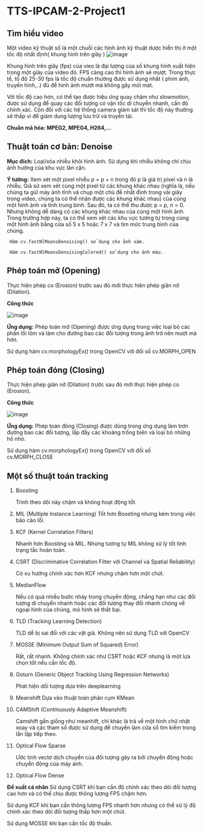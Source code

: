 # TTS-IPCAM-2-Project1
## Tìm hiểu video 
Một video kỹ thuật số là một chuỗi các hình ảnh kỹ thuật dược hiển thị ở một tốc độ nhất định( khung hình trên giây )
![image](https://user-images.githubusercontent.com/81012512/185344918-8c8599f4-5579-424b-b7e5-ffbf6326b701.png)

Khung hình trên giây (fps) của vieo là đại lượng của số khung hình xuất hiện trong một giây của video đó. FPS càng cao thì hình ảnh sẽ mượt. Trong thực tế, tố độ 25-30 fps là tốc độ chuẩn thường được sử dụng nhất ( phim ảnh, truyền hình,..) đủ để hình ảnh mượt mà không gây mỏi mát.

Với tốc độ cao hơn, có thể tạo được hiệu ứng quay chậm như slowmotion, được sử dụng để quay các đối tượng có vận tốc di chuyển nhanh, cần độ chính xác. Còn đối với các hệ thống camera giám sát thì tốc độ này thường sẽ thấp vì để giảm dung lượng lưu trữ và truyền tải.

**Chuẩn mã hóa: MPEG2, MPEG4, H264,...**

## Thuật toán cơ bản: Denoise 
**Mục đích:** Loại/xóa nhiễu khỏi hình ảnh. Sử dụng khi nhiễu không chỉ chịu ảnh hưởng của khu vực lân cận.

**Ý tưởng:** Xem xét một pixel nhiễu p = p + n trong đó p là giá trị pixel và n là nhiễu. Giả sử xem xét cùng một pixel từ các khung khác nhau (nghĩa là, nếu chúng ta giữ máy ảnh tĩnh và chụp một chủ đề nhất định trong vài giây trong video, chúng ta có thể nhận được các khung khác nhau) của cùng một hình ảnh và tính trung bình. Sau đó, ta có thể thu được p = p, n = 0. Nhưng không dễ dàng có các khung khác nhau của cùng một hình ảnh. Trong trường hợp này, ta có thể xem xét các khu vực tương tự trong cùng một hình ảnh bằng cửa sổ 5 x 5 hoặc 7 x 7 và tìm mức trung bình của chúng.
    
     Hàm cv.fastNlMeansDenoising() sử dụng cho ảnh xám. 
     
     Hàm cv.fastNlMeansDenoisingColored() sử dụng cho ảnh màu.
## **Phép toán mở (Opening)**
Thực hiện phép co (Erosion) trước sau đó mới thực hiện phép giãn nở (Dilation). 

**Công thức**

![image](https://user-images.githubusercontent.com/81012512/185522131-7b063ff5-3499-4fe3-a165-21b57f178c64.png)

**Ứng dụng:**
Phép toán mở (Opening) được ứng dụng trong việc loại bỏ các phần lồi lõm và làm cho đường bao các đối tượng trong ảnh trở nên mượt mà hơn.

Sử dụng hàm cv.morphologyEx() trong OpenCV với đối số cv.MORPH_OPEN

## **Phép toán đóng (Closing)**
Thực hiện phép giãn nở (Dilation) trước sau đó mới thực hiện phép co (Erosion). 

**Công thức**

![image](https://user-images.githubusercontent.com/81012512/185522317-d2052812-9c22-4602-8d69-eef81e407b7e.png)

**Ứng dụng:**
Phép toán đóng (Closing) được dùng trong ứng dụng làm trơn đường bao các đối tượng, lấp đầy các khoảng trống biên và loại bỏ những hố nhỏ.

Sử dụng hàm cv.morphologyEx() trong OpenCV với đối số cv.MORPH_CLOSE

## **Một số thuật toán tracking**
1. Boosting

    Trình theo dõi này chậm và không hoạt động tốt.

2. MIL (Multiple Instance Learning)
    Tốt hơn Boosting nhưng kém trong việc báo cáo lỗi.

3. KCF (Kernel Correlation Filters)

    Nhanh hơn Boosting và MIL. Nhưng tương tự MIL không xử lý tốt tình trạng tắc hoàn toàn.

4. CSRT (Discriminative Correlation Filter với Channel và Spatial Reliability)

    Có xu hướng chính xác hơn KCF nhưng chậm hơn một chút.

5. MedianFlow

    Nếu có quá nhiều bước nhảy trong chuyển động, chẳng hạn như các đối tượng di chuyển nhanh hoặc các đối tượng thay đổi nhanh chóng về ngoại hình của chúng, mô hình     sẽ thất bại.

6. TLD (Tracking Learning Detection)

    TLD dễ bị sai đối với các vật giả. Không nên sử dụng TLD với OpenCV 

7. MOSSE (Minimum Output Sum of Squared) Error)

    Rất, rất nhanh. Không chính xác như CSRT hoặc KCF nhưng là một lựa chọn tốt nếu cần tốc độ.

8. Goturn (Generic Object Tracking Using Regression Networks)

    Phát hiện dối tượng dựa trên deeplearning

9. Meanshift
    Dựa vào thuật toán phân cụm KMean 

10. CAMShift (Continuously Adaptive Meanshift)

    Camshift gần giống như meanhift, chỉ khác là trả về một hình chữ nhật xoay và các tham số được sử dụng để chuyển làm cửa sổ tìm kiếm trong lần lặp tiếp theo.

11. Optical Flow Sparse 

    Ước tính vectơ dịch chuyển của đối tượng gây ra bởi chuyển động hoặc chuyển động của máy ảnh.
    
12. Optical Flow Dense

**Đề xuất cá nhân**
Sử dụng CSRT khi bạn cần độ chính xác theo dõi đối tượng cao hơn và có thể chịu được thông lượng FPS chậm hơn.

Sử dụng KCF khi bạn cần thông lượng FPS nhanh hơn nhưng có thể xử lý độ chính xác theo dõi đối tượng thấp hơn một chút.

Sử dụng MOSSE khi bạn cần tốc độ thuần.

